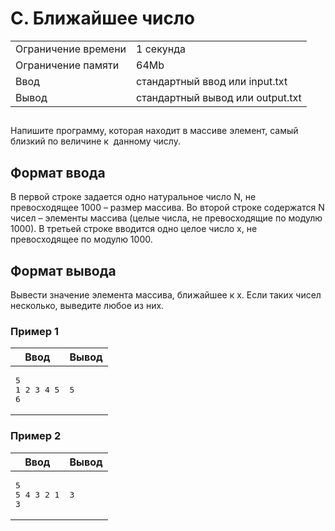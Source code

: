 <div class="problem-statement">
   <div class="header">
      <h1 class="title">C. Ближайшее число</h1>
      <table>
         <tr class="time-limit">
            <td class="property-title">Ограничение времени</td>
            <td>1&nbsp;секунда</td>
         </tr>
         <tr class="memory-limit">
            <td class="property-title">Ограничение памяти</td>
            <td>64Mb</td>
         </tr>
         <tr class="input-file">
            <td class="property-title">Ввод</td>
            <td colspan="1">стандартный ввод или input.txt</td>
         </tr>
         <tr class="output-file">
            <td class="property-title">Вывод</td>
            <td colspan="1">стандартный вывод или output.txt</td>
         </tr>
      </table>
   </div>
   <h2></h2>
   <div class="legend"><span style="">
         <p>Напишите программу, которая находит в массиве элемент, самый близкий по величине к&nbsp; данному числу. </p></span></div>
   <h2>Формат ввода</h2>
   <div class="input-specification"><span style="">
         <p>В первой строке задается одно натуральное число N, не превосходящее 1000 – размер массива. Во второй строке содержатся N чисел
            – элементы массива (целые числа, не превосходящие по модулю 1000). В третьей строке вводится одно целое число x, не превосходящее
            по модулю 1000. 
         </p></span></div>
   <h2>Формат вывода</h2>
   <div class="output-specification"><span style="">
         <p>Вывести значение элемента массива, ближайшее к x. Если таких чисел несколько, выведите любое из них. </p></span></div>
   <h3>Пример 1</h3>
   <table class="sample-tests">
      <thead>
         <tr>
            <th>Ввод</th>
            <th>Вывод</th>
         </tr>
      </thead>
      <tbody>
         <tr>
            <td><pre>5
1 2 3 4 5
6
</pre></td>
            <td><pre>5
</pre></td>
         </tr>
      </tbody>
   </table>
   <h3>Пример 2</h3>
   <table class="sample-tests">
      <thead>
         <tr>
            <th>Ввод</th>
            <th>Вывод</th>
         </tr>
      </thead>
      <tbody>
         <tr>
            <td><pre>5
5 4 3 2 1
3
</pre></td>
            <td><pre>3
</pre></td>
         </tr>
      </tbody>
   </table>
</div></div>
